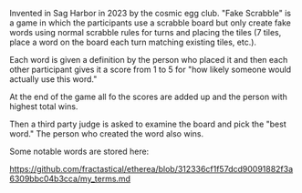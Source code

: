 

Invented in Sag Harbor in 2023 by the cosmic egg club. "Fake Scrabble" is a game in which the participants use a scrabble board but only create fake words using normal scrabble rules for turns and placing the tiles  (7 tiles, place a word on the board each turn matching existing tiles, etc.). 

Each word is given a definition by the person who placed it and then each other participant gives it a score from 1 to 5 for "how likely someone would actually use this word."  

At the end of the game all fo the scores are added up and the person with highest total wins. 

Then a third party judge is asked to examine the board and pick the "best word." The person who created the word also wins. 



Some notable words are stored here: 

https://github.com/fractastical/etherea/blob/312336cf1f57dcd90091882f3a6309bbc04b3cca/my_terms.md
